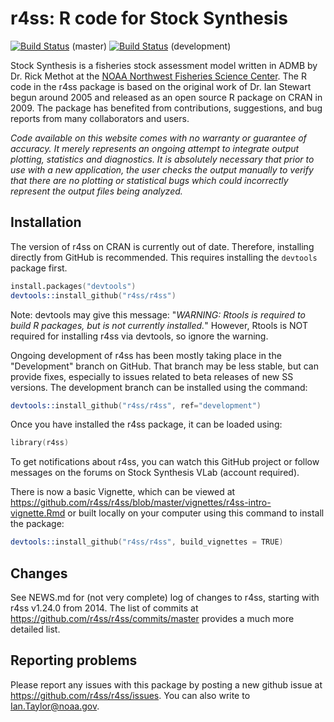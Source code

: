 # r4ss: R code for Stock Synthesis
[![Build Status](https://travis-ci.org/r4ss/r4ss.png?branch=master)](https://travis-ci.org/r4ss/r4ss) (master)
[![Build Status](https://travis-ci.org/r4ss/r4ss.svg?branch=development)](https://travis-ci.org/r4ss/r4ss) (development)

Stock Synthesis is a fisheries stock assessment model written in ADMB by Dr. Rick Methot at the [NOAA Northwest Fisheries Science Center](http://www.nwfsc.noaa.gov/). The R code in the r4ss package is based on the original work of Dr. Ian Stewart begun around 2005 and released as an open source R package on CRAN in 2009. The package has benefited from contributions, suggestions, and bug reports from many collaborators and users.

*Code available on this website comes with no warranty or guarantee of accuracy. It merely represents an ongoing attempt to integrate output plotting, statistics and diagnostics. It is absolutely necessary that prior to use with a new application, the user checks the output manually to verify that there are no plotting or statistical bugs which could incorrectly represent the output files being analyzed.*

## Installation

The version of r4ss on CRAN is currently out of date. Therefore, installing directly from GitHub is recommended. This requires installing the `devtools` package first.

```S
install.packages("devtools")
devtools::install_github("r4ss/r4ss")
```

Note: devtools may give this message: "*WARNING: Rtools is required to build R packages, but is not currently installed.*" However, Rtools is NOT required for installing r4ss via devtools, so ignore the warning.

Ongoing development of r4ss has been mostly taking place in the "Development" branch on GitHub. That branch may be less stable, but can provide fixes, especially to issues related to beta releases of new SS versions. The development branch can be installed using the command:

```S
devtools::install_github("r4ss/r4ss", ref="development")
```



Once you have installed the r4ss package, it can be loaded using:

```S
library(r4ss)
````

To get notifications about r4ss, you can watch this GitHub project or follow messages on the forums on Stock Synthesis VLab (account required).

There is now a basic Vignette, which can be viewed at <https://github.com/r4ss/r4ss/blob/master/vignettes/r4ss-intro-vignette.Rmd> or built locally on your computer using this command to install the package:
```S
devtools::install_github("r4ss/r4ss", build_vignettes = TRUE)
```


## Changes

See NEWS.md for (not very complete) log of changes to r4ss, starting with r4ss v1.24.0 from 2014. The list of commits at <https://github.com/r4ss/r4ss/commits/master> provides a much more detailed list.


## Reporting problems

Please report any issues with this package by posting a new github issue at <https://github.com/r4ss/r4ss/issues>. You can also write to Ian.Taylor@noaa.gov.
